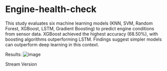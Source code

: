 # Engine-health-check
This study evaluates six machine learning models (KNN, SVM, Random Forest, XGBoost, LSTM, Gradient Boosting) to predict engine conditions from sensor data. XGBoost achieved the highest accuracy (68.50%), with boosting algorithms outperforming LSTM. Findings suggest simpler models can outperform deep learning in this context.

Results: 
![image](https://github.com/user-attachments/assets/3b8a6b87-4415-4d15-9334-d15e93039d5d)


Stream Version 
